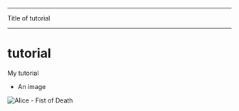*****
Title of tutorial
*****

# tutorial
My tutorial 

- An image

![Alice - Fist of Death](https://user-images.githubusercontent.com/42008625/54307983-60f27900-45a3-11e9-8e81-fd3f90b37a76.jpg)
